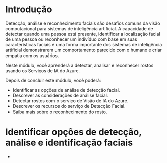 # Introdução
Detecção, análise e reconhecimento faciais são desafios comuns da visão computacional para sistemas de inteligência artificial. A capacidade de detectar quando uma pessoa está presente, identificar a localização facial de uma pessoa ou reconhecer um indivíduo com base em suas características faciais é uma forma importante dos sistemas de inteligência artificial demonstrarem um comportamento parecido com o humano e criar empatia com os usuários.

Neste módulo, você aprenderá a detectar, analisar e reconhecer rostos usando os Serviços de IA do Azure.

Depois de concluir este módulo, você poderá:

- Identificar as opções de análise de detecção facial.
- Descrever as considerações de análise facial.
- Detectar rostos com o serviço de Visão de IA do Azure.
- Descrever os recursos do serviço de Detecção Facial.
- Saiba mais sobre o reconhecimento do rosto.
# Identificar opções de detecção, análise e identificação faciais
- 